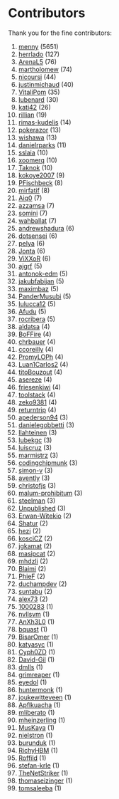 # Contributors

Thank you for the fine contributors:

1. [menny](https://github.com/menny) (5651)
1. [herrlado](https://github.com/herrlado) (127)
1. [ArenaL5](https://github.com/ArenaL5) (76)
1. [martholomew](https://github.com/martholomew) (74)
1. [nicoursi](https://github.com/nicoursi) (44)
1. [justinmichaud](https://github.com/justinmichaud) (40)
1. [VitaliPom](https://github.com/VitaliPom) (35)
1. [lubenard](https://github.com/lubenard) (30)
1. [kati42](https://github.com/kati42) (26)
1. [rillian](https://github.com/rillian) (19)
1. [rimas-kudelis](https://github.com/rimas-kudelis) (14)
1. [pokerazor](https://github.com/pokerazor) (13)
1. [wishawa](https://github.com/wishawa) (13)
1. [danielrparks](https://github.com/danielrparks) (11)
1. [sslaia](https://github.com/sslaia) (10)
1. [xoomerq](https://github.com/xoomerq) (10)
1. [Taknok](https://github.com/Taknok) (10)
1. [kokoye2007](https://github.com/kokoye2007) (9)
1. [PFischbeck](https://github.com/PFischbeck) (8)
1. [mirfatif](https://github.com/mirfatif) (8)
1. [Aiq0](https://github.com/Aiq0) (7)
1. [azzamsa](https://github.com/azzamsa) (7)
1. [somini](https://github.com/somini) (7)
1. [wahballat](https://github.com/wahballat) (7)
1. [andrewshadura](https://github.com/andrewshadura) (6)
1. [dotsensei](https://github.com/dotsensei) (6)
1. [pelya](https://github.com/pelya) (6)
1. [Jonta](https://github.com/Jonta) (6)
1. [ViXXoR](https://github.com/ViXXoR) (6)
1. [ajgrf](https://github.com/ajgrf) (5)
1. [antonok-edm](https://github.com/antonok-edm) (5)
1. [jakubfabijan](https://github.com/jakubfabijan) (5)
1. [maximbaz](https://github.com/maximbaz) (5)
1. [PanderMusubi](https://github.com/PanderMusubi) (5)
1. [lulucca12](https://github.com/lulucca12) (5)
1. [Afudu](https://github.com/Afudu) (5)
1. [rocribera](https://github.com/rocribera) (5)
1. [aldatsa](https://github.com/aldatsa) (4)
1. [BoFFire](https://github.com/BoFFire) (4)
1. [chrbauer](https://github.com/chrbauer) (4)
1. [ccoreilly](https://github.com/ccoreilly) (4)
1. [PromyLOPh](https://github.com/PromyLOPh) (4)
1. [Luan1Carlos2](https://github.com/Luan1Carlos2) (4)
1. [titoBouzout](https://github.com/titoBouzout) (4)
1. [asereze](https://github.com/asereze) (4)
1. [friesenkiwi](https://github.com/friesenkiwi) (4)
1. [toolstack](https://github.com/toolstack) (4)
1. [zeko9381](https://github.com/zeko9381) (4)
1. [returntrip](https://github.com/returntrip) (4)
1. [apederson94](https://github.com/apederson94) (3)
1. [danielegobbetti](https://github.com/danielegobbetti) (3)
1. [llahteinen](https://github.com/llahteinen) (3)
1. [lubekgc](https://github.com/lubekgc) (3)
1. [luiscruz](https://github.com/luiscruz) (3)
1. [marmistrz](https://github.com/marmistrz) (3)
1. [codingchipmunk](https://github.com/codingchipmunk) (3)
1. [simon-v](https://github.com/simon-v) (3)
1. [avently](https://github.com/avently) (3)
1. [christofjs](https://github.com/christofjs) (3)
1. [malum-prohibitum](https://github.com/malum-prohibitum) (3)
1. [steelman](https://github.com/steelman) (3)
1. [Unpublished](https://github.com/Unpublished) (3)
1. [Erwan-Witekio](https://github.com/Erwan-Witekio) (2)
1. [Shatur](https://github.com/Shatur) (2)
1. [hezi](https://github.com/hezi) (2)
1. [kosciCZ](https://github.com/kosciCZ) (2)
1. [jgkamat](https://github.com/jgkamat) (2)
1. [masipcat](https://github.com/masipcat) (2)
1. [mhdzli](https://github.com/mhdzli) (2)
1. [Blaimi](https://github.com/Blaimi) (2)
1. [PhieF](https://github.com/PhieF) (2)
1. [duchampdev](https://github.com/duchampdev) (2)
1. [suntabu](https://github.com/suntabu) (2)
1. [alex73](https://github.com/alex73) (2)
1. [1000283](https://github.com/1000283) (1)
1. [nvllsvm](https://github.com/nvllsvm) (1)
1. [AnXh3L0](https://github.com/AnXh3L0) (1)
1. [bquast](https://github.com/bquast) (1)
1. [BisarOmer](https://github.com/BisarOmer) (1)
1. [katyasyc](https://github.com/katyasyc) (1)
1. [Cyph0ZD](https://github.com/Cyph0ZD) (1)
1. [David-Gil](https://github.com/David-Gil) (1)
1. [dmlls](https://github.com/dmlls) (1)
1. [grimreaper](https://github.com/grimreaper) (1)
1. [eyedol](https://github.com/eyedol) (1)
1. [huntermonk](https://github.com/huntermonk) (1)
1. [joukewitteveen](https://github.com/joukewitteveen) (1)
1. [Apflkuacha](https://github.com/Apflkuacha) (1)
1. [mliberato](https://github.com/mliberato) (1)
1. [mheinzerling](https://github.com/mheinzerling) (1)
1. [MusKaya](https://github.com/MusKaya) (1)
1. [nielstron](https://github.com/nielstron) (1)
1. [burunduk](https://github.com/burunduk) (1)
1. [RichyHBM](https://github.com/RichyHBM) (1)
1. [Roffild](https://github.com/Roffild) (1)
1. [stefan-krle](https://github.com/stefan-krle) (1)
1. [TheNetStriker](https://github.com/TheNetStriker) (1)
1. [thomaseizinger](https://github.com/thomaseizinger) (1)
1. [tomsaleeba](https://github.com/tomsaleeba) (1)
